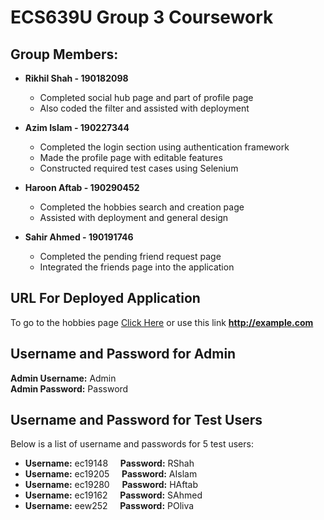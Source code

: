 # ECS639U Group 3 Coursework

## Group Members:

* **Rikhil Shah - 190182098**
  * Completed social hub page and part of profile page
  * Also coded the filter and assisted with deployment
 
* **Azim Islam - 190227344**
  * Completed the login section using authentication framework 
  * Made the profile page with editable features
  * Constructed required test cases using Selenium

* **Haroon Aftab - 190290452**
  * Completed the hobbies search and creation page
  * Assisted with deployment and general design

* **Sahir Ahmed - 190191746**
  * Completed the pending friend request page
  * Integrated the friends page into the application

## URL For Deployed Application

To go to the hobbies page [Click Here](http://example.com) or use this link **http://example.com**

## Username and Password for Admin

**Admin Username:** Admin <br />
**Admin Password:** Password

## Username and Password for Test Users

Below is a list of username and passwords for 5 test users:

* **Username:** ec19148 &nbsp;&nbsp;&nbsp; **Password:** RShah
* **Username:** ec19205 &nbsp;&nbsp;&nbsp; **Password:** AIslam
* **Username:** ec19280 &nbsp;&nbsp;&nbsp; **Password:** HAftab
* **Username:** ec19162 &nbsp;&nbsp;&nbsp; **Password:** SAhmed
* **Username:** eew252  &nbsp;&nbsp;&nbsp; **Password:** POliva
